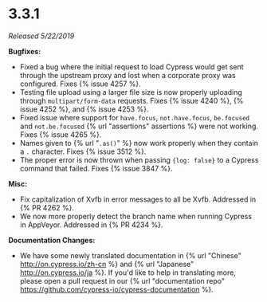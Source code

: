 # 3.3.1

*Released 5/22/2019*

**Bugfixes:**

 - Fixed a bug where the initial request to load Cypress would get sent through the upstream proxy and lost when a corporate proxy was configured. Fixes {% issue 4257 %}.
 - Testing file upload using a larger file size is now properly uploading through `multipart/form-data` requests. Fixes {% issue 4240 %}, {% issue 4252 %}, and {% issue 4253 %}.
 - Fixed issue where support for `have.focus`, `not.have.focus`, `be.focused` and `not.be.focused` {% url "assertions" assertions %} were not working. Fixes {% issue 4265 %}.
 - Names given to {% url "`.as()`" %} now work properly when they contain a `.` character. Fixes {% issue 3512 %}.
 - The proper error is now thrown when passing `{log: false}` to a Cypress command that failed. Fixes {% issue 3847 %}.

**Misc:**

 - Fix capitalization of Xvfb in error messages to all be Xvfb. Addressed in {% PR 4262 %}.
 - We now more properly detect the branch name when running Cypress in AppVeyor. Addressed in {% PR 4234 %}.

**Documentation Changes:**

- We have some newly translated documentation in {% url "Chinese" http://on.cypress.io/zh-cn %} and {% url "Japanese" http://on.cypress.io/ja %}. If you'd like to help in translating more, please open a pull request in our {% url "documentation repo" https://github.com/cypress-io/cypress-documentation %}.

